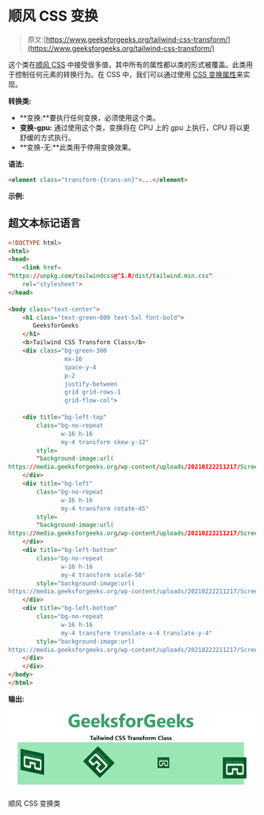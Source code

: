 # 顺风 CSS 变换

> 原文:[https://www.geeksforgeeks.org/tailwind-css-transform/](https://www.geeksforgeeks.org/tailwind-css-transform/)

这个类在[顺风 CSS](https://www.geeksforgeeks.org/css-tailwind-introduction/) 中接受很多值，其中所有的属性都以类的形式被覆盖。此类用于控制任何元素的转换行为。在 CSS 中，我们可以通过使用 [CSS 变换属性](https://www.geeksforgeeks.org/css-transform-property/)来实现。

**转换类:**

*   **变换:**要执行任何变换，必须使用这个类。
*   **变换-gpu:** 通过使用这个类，变换将在 CPU 上的 gpu 上执行，CPU 将以更舒缓的方式执行。
*   **变换-无:**此类用于停用变换效果。

**语法:**

```html
<element class="transform-{trans-on}">...</element>
```

**示例:**

## 超文本标记语言

```html
<!DOCTYPE html> 
<html> 
<head> 
    <link href= 
"https://unpkg.com/tailwindcss@^1.0/dist/tailwind.min.css"
    rel="stylesheet"> 
</head> 

<body class="text-center"> 
    <h1 class="text-green-600 text-5xl font-bold"> 
       GeeksforGeeks 
    </h1> 
    <b>Tailwind CSS Transform Class</b> 
    <div class="bg-green-300 
                mx-16 
                space-y-4 
                p-2 
                justify-between 
                grid grid-rows-1 
                grid-flow-col"> 

    <div title="bg-left-top"
        class="bg-no-repeat
               w-16 h-16
               my-4 transform skew-y-12" 
        style= 
        "background-image:url( 
https://media.geeksforgeeks.org/wp-content/uploads/20210222211217/Screenshot20210222211207.png)"> 
    </div> 
    <div title="bg-left"
        class="bg-no-repeat 
               w-16 h-16
               my-4 transform rotate-45" 
        style= 
        "background-image:url( 
https://media.geeksforgeeks.org/wp-content/uploads/20210222211217/Screenshot20210222211207.png)"> 
    </div> 
    <div title="bg-left-bottom"
        class="bg-no-repeat 
               w-16 h-16 
               my-4 transform scale-50" 
        style="background-image:url( 
https://media.geeksforgeeks.org/wp-content/uploads/20210222211217/Screenshot20210222211207.png)"> 
    </div> 
    <div title="bg-left-bottom"
        class="bg-no-repeat 
               w-16 h-16 
               my-4 transform translate-x-4 translate-y-4" 
        style="background-image:url( 
https://media.geeksforgeeks.org/wp-content/uploads/20210222211217/Screenshot20210222211207.png)"> 
    </div>
    </div> 
</body> 
</html>
```

**输出:**

![](img/9f3ef6b2866be80af73c1cc3c2fd336f.png)

顺风 CSS 变换类